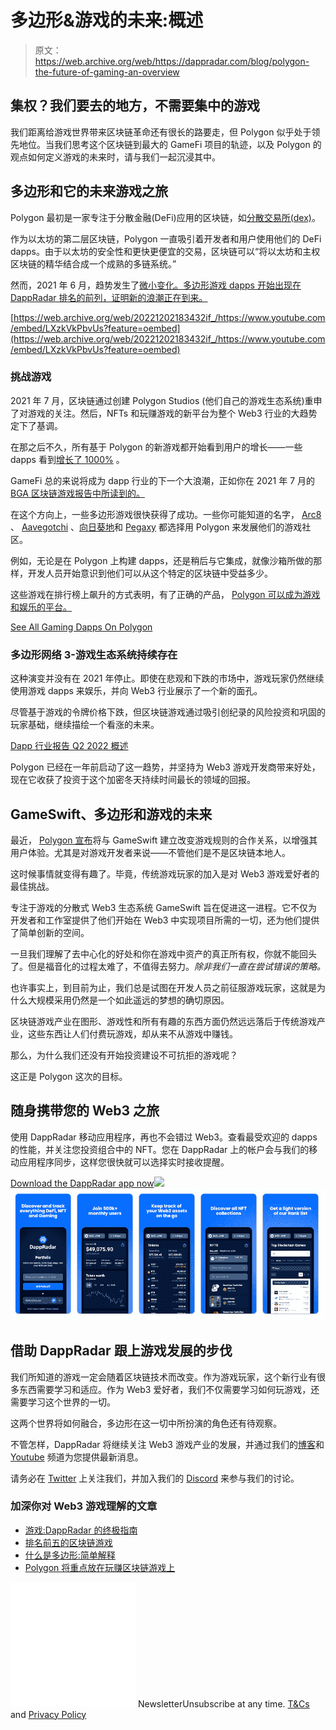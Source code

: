 # 多边形&游戏的未来:概述

> 原文：<https://web.archive.org/web/https://dappradar.com/blog/polygon-the-future-of-gaming-an-overview>

## 集权？我们要去的地方，不需要集中的游戏

我们距离给游戏世界带来区块链革命还有很长的路要走，但 Polygon 似乎处于领先地位。当我们思考这个区块链到最大的 GameFi 项目的轨迹，以及 Polygon 的观点如何定义游戏的未来时，请与我们一起沉浸其中。

## 多边形和它的未来游戏之旅

Polygon 最初是一家专注于分散金融(DeFi)应用的区块链，如[分散交易所(dex)](https://web.archive.org/web/20221202183432/https://dappradar.com/rankings/protocol/polygon)。

作为以太坊的第二层区块链，Polygon 一直吸引着开发者和用户使用他们的 DeFi dapps。由于以太坊的安全性和更快更便宜的交易，区块链可以“将以太坊和主权区块链的精华结合成一个成熟的多链系统。”

然而，2021 年 6 月，趋势发生了[微小变化。多边形游戏 dapps 开始出现在 DappRadar 排名的前列，证明新的浪潮正在到来。](https://web.archive.org/web/20221202183432/https://dappradar.com/blog/more-than-defi-polygon-games-see-big-user-growth)

[https://web.archive.org/web/20221202183432if_/https://www.youtube.com/embed/LXzkVkPbvUs?feature=oembed](https://web.archive.org/web/20221202183432if_/https://www.youtube.com/embed/LXzkVkPbvUs?feature=oembed)

### 挑战游戏

2021 年 7 月，区块链通过创建 Polygon Studios (他们自己的游戏生态系统)重申了对游戏的关注。然后，NFTs 和玩赚游戏的新平台为整个 Web3 行业的大趋势定下了基调。

在那之后不久，所有基于 Polygon 的新游戏都开始看到用户的增长——一些 dapps 看到[增长了 1000%](https://web.archive.org/web/20221202183432/https://dappradar.com/blog/top-15-polygon-games-boost-user-base) 。

GameFi 总的来说将成为 dapp 行业的下一个大浪潮，正如你在 2021 年 7 月的 [BGA 区块链游戏报告中所读到的。](https://web.archive.org/web/20221202183432/https://dappradar.com/blog/bga-blockchain-game-report-july-2021)

在这个方向上，一些多边形游戏很快获得了成功。一些你可能知道的名字， [Arc8](https://web.archive.org/web/20221202183432/https://dappradar.com/polygon/games/arc8-by-gamee-1) 、 [Aavegotchi](https://web.archive.org/web/20221202183432/https://dappradar.com/polygon/games/aavegotchi) 、[向日葵地](https://web.archive.org/web/20221202183432/https://dappradar.com/polygon/games/sunflower-land)和 [Pegaxy](https://web.archive.org/web/20221202183432/https://dappradar.com/polygon/games/pegaxy) 都选择用 Polygon 来发展他们的游戏社区。

例如，无论是在 Polygon 上构建 dapps，还是稍后与它集成，就像沙箱所做的那样，开发人员开始意识到他们可以从这个特定的区块链中受益多少。

这些游戏在排行榜上飙升的方式表明，有了正确的产品， [Polygon 可以成为游戏和娱乐的平台。](https://web.archive.org/web/20221202183432/https://dappradar.com/blog/play-to-earn-finds-success-on-polygon)

[See All Gaming Dapps On Polygon](https://web.archive.org/web/20221202183432/https://dappradar.com/rankings/protocol/polygon/category/games)

### 多边形网络 3-游戏生态系统持续存在

这种演变并没有在 2021 年停止。即使在悲观和下跌的市场中，游戏玩家仍然继续使用游戏 dapps 来娱乐，并向 Web3 行业展示了一个新的面孔。

尽管基于游戏的令牌价格下跌，但区块链游戏通过吸引创纪录的风险投资和巩固的玩家基础，继续描绘一个看涨的未来。

[Dapp 行业报告 Q2 2022 概述](https://web.archive.org/web/20221202183432/https://dappradar.com/blog/dapp-industry-report-q2-nfts-and-web3-games-keep-enduring-market-conditions-as-shockwaves-from-the-terra-collapse-reach-cefi-and-vcs)

Polygon 已经在一年前启动了这一趋势，并坚持为 Web3 游戏开发商带来好处，现在它收获了投资于这个加密冬天持续时间最长的领域的回报。

## GameSwift、多边形和游戏的未来

最近， [Polygon 宣布](https://web.archive.org/web/20221202183432/https://blog.polygon.technology/gameswift-debuts-on-polygon-supernets-following-migration-and-rebrand-from-starterra/)将与 GameSwift 建立改变游戏规则的合作关系，以增强其用户体验。尤其是对游戏开发者来说——不管他们是不是区块链本地人。

这时候事情就变得有趣了。毕竟，传统游戏玩家的加入是对 Web3 游戏爱好者的最佳挑战。

专注于游戏的分散式 Web3 生态系统 GameSwift 旨在促进这一进程。它不仅为开发者和工作室提供了他们开始在 Web3 中实现项目所需的一切，还为他们提供了简单创新的空间。

一旦我们理解了去中心化的好处和你在游戏中资产的真正所有权，你就不能回头了。但是福音化的过程太难了，不值得去努力。*除非我们一直在尝试错误的策略。*

也许事实上，到目前为止，我们总是试图在开发人员之前征服游戏玩家，这就是为什么大规模采用仍然是一个如此遥远的梦想的确切原因。

区块链游戏产业在图形、游戏性和所有有趣的东西方面仍然远远落后于传统游戏产业，这些东西让人们付费玩游戏，却从来不从游戏中赚钱。

那么，为什么我们还没有开始投资建设不可抗拒的游戏呢？

这正是 Polygon 这次的目标。

## 随身携带您的 Web3 之旅

使用 DappRadar 移动应用程序，再也不会错过 Web3。查看最受欢迎的 dapps 的性能，并关注您投资组合中的 NFT。您在 DappRadar 上的帐户会与我们的移动应用程序同步，这样您很快就可以选择实时接收提醒。

[Download the DappRadar app now](https://web.archive.org/web/20221202183432/https://dappradar.app.link/blog)[](https://web.archive.org/web/20221202183432/https://play.google.com/store/apps/details?id=com.portfolio.dappradar)[![](img/a3634373d68930c5d4e8a7fce618f91f.png)<picture>![](img/60b38b50ccca0b9f8077c5a0c3cb892c.png)</picture>](https://web.archive.org/web/20221202183432/https://play.google.com/store/apps/details?id=com.portfolio.dappradar)

## 借助 DappRadar 跟上游戏发展的步伐

我们所知道的游戏一定会随着区块链技术而改变。作为游戏玩家，这个新行业有很多东西需要学习和适应。作为 Web3 爱好者，我们不仅需要学习如何玩游戏，还需要学习这个世界的一切。

这两个世界将如何融合，多边形在这一切中所扮演的角色还有待观察。

不管怎样，DappRadar 将继续关注 Web3 游戏产业的发展，并通过我们的[博客](https://web.archive.org/web/20221202183432/https://dappradar.com/blog/)和 [Youtube](https://web.archive.org/web/20221202183432/https://www.youtube.com/c/DappRadar) 频道为您提供最新消息。

请务必在 [Twitter](https://web.archive.org/web/20221202183432/https://twitter.com/DappRadar) 上关注我们，并加入我们的 [Discord](https://web.archive.org/web/20221202183432/https://discord.com/invite/4ybbssrHkm) 来参与我们的讨论。

### 加深你对 Web3 游戏理解的文章

*   [游戏:DappRadar 的终极指南](https://web.archive.org/web/20221202183432/https://dappradar.com/blog/gaming-dappradars-ultimate-guide)
*   [排名前五的区块链游戏](https://web.archive.org/web/20221202183432/https://dappradar.com/blog/top-blockchains-for-gaming)
*   [什么是多边形:简单解释](https://web.archive.org/web/20221202183432/https://dappradar.com/blog/what-is-polygon-a-simple-explanation)
*   [Polygon 将重点放在玩赚区块链游戏上](https://web.archive.org/web/20221202183432/https://dappradar.com/blog/polygon-puts-focus-on-for-play-to-earn-blockchain-gaming)

![](img/6d5a4a2d609c56e1a5771717e54ba759.png) NewsletterUnsubscribe at any time. [T&Cs](https://web.archive.org/web/20221202183432/https://dappradar.com/terms) and [Privacy Policy](https://web.archive.org/web/20221202183432/https://dappradar.com/privacy-policy)